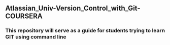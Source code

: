 ## Atlassian_Univ-Version_Control_with_Git-COURSERA
### This repository will serve as a guide for students trying to learn GIT using command line 
